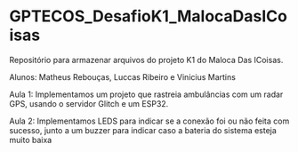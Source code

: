 # GPTECOS_DesafioK1_MalocaDasICoisas
Repositório para armazenar arquivos do projeto K1 do Maloca Das ICoisas.

Alunos: Matheus Rebouças, Luccas Ribeiro e Vinicius Martins

Aula 1: Implementamos um projeto que rastreia ambulâncias com um radar GPS, usando o servidor Glitch e um ESP32.

Aula 2: Implementamos LEDS para indicar se a conexão foi ou não feita com sucesso, junto a um buzzer para indicar caso a bateria do sistema esteja muito baixa
